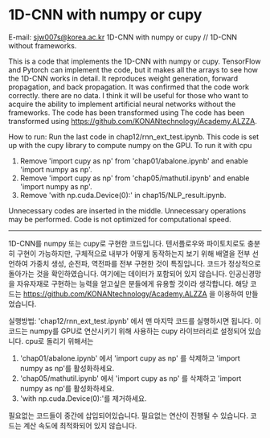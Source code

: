 # 1D-CNN with numpy or cupy
E-mail: sjw007s@korea.ac.kr
1D-CNN with numpy or cupy // 1D-CNN without frameworks.

This is a code that implements the 1D-CNN with numpy or cupy. TensorFlow and Pytorch can implement the code, but it makes all the arrays to see how the 1D-CNN works in detail. It reproduces weight generation, forward propagation, and back propagation. It was confirmed that the code work correctly. there are no data. I think it will be useful for those who want to acquire the ability to implement artificial neural networks without the frameworks. The code has been transformed using The code has been transformed using https://github.com/KONANtechnology/Academy.ALZZA.

How to run: Run the last code in chap12/rnn_ext_test.ipynb.
This code is set up with the cupy library to compute numpy on the GPU.
To run it with cpu
1. Remove 'import cupy as np' from 'chap01/abalone.ipynb' and enable 'import numpy as np'.
2. Remove 'import cupy as np' from 'chap05/mathutil.ipynb' and enable 'import numpy as np'.
3. Remove 'with np.cuda.Device(0):' in chap15/NLP_result.ipynb.

Unnecessary codes are inserted in the middle.
Unnecessary operations may be performed.
Code is not optimized for computational speed.

-----------------------------------------------------------------------------------------------------------------------------------------------------

1D-CNN를 numpy 또는 cupy로 구현한 코드입니다. 텐서플로우와 파이토치로도 충분히 구현이 가능하지만, 구체적으로 내부가 어떻게 동작하는지 보기 위해 배열을 전부 선언하여 가중치 생성, 순전파, 역전파를 전부 구현한 것이 특징입니다. 코드가 정상적으로 돌아가는 것을 확인하였습니다. 여기에는 데이터가 포함되어 있지 않습니다. 인공신경망을 자유자재로 구현하는 능력을 얻고싶은 분들에게 유용할 것이라 생각합니다. 해당 코드는 https://github.com/KONANtechnology/Academy.ALZZA 을 이용하여 만들었습니다.

실행방법: 'chap12/rnn_ext_test.ipynb' 에서 맨 마지막 코드를 실행하시면 됩니다.
이 코드는 numpy를 GPU로 연산시키기 위해 사용하는 cupy 라이브러리로 설정되어 있습니다.
cpu로 돌리기 위해서는 
1. 'chap01/abalone.ipynb' 에서 'import cupy as np' 를 삭제하고 'import numpy as np'를 활성화하세요.
2. 'chap05/mathutil.ipynb' 에서 'import cupy as np' 를 삭제하고 'import numpy as np'를 활성화하세요.
3. 'with np.cuda.Device(0):'를 제거하세요.

필요없는 코드들이 중간에 삽입되어있습니다.
필요없는 연산이 진행될 수 있습니다.
코드는 계산 속도에 최적화되어 있지 않습니다.

